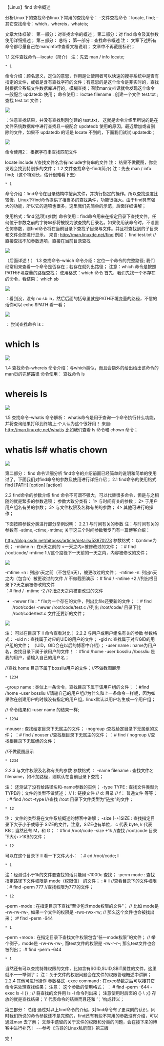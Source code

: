 【Linux】find 命令概述

分析Linux下的查找命令linux下常用的查找命令：
–文件查找命令：locate, find; 
–其它查找命令：which，whereis，whateis;

文章大体框架：
第一部分：对查找命令的概述；
第二部分：对 find 命令及其参数使用详细描述；
第三部分： 总结；
第一部分：查找命令概述
注： 文章下述所有命令都尽量自己在man/info中查看文档说明； 文章中不再截图标识；

1.1 文件查找命令—locate（简介）
 注：先去 man / info  locate;

	* 1

命令介绍：顾名思义，定位的意思，作用是让使用者可以快速的搜寻系统中是否有指定的文件，或者是含有查找字符的文件；有意思的是这个命令是非实时的，查找时根据全系统文件数据库进行的，模糊查找；阅读man文档话就会发现这个命令一般配合 updatedb 使用；
命令使用： loctae filename
: 创建一个文件 test.txt ; 查找 test.txt 文件； 

![](https://github.com/BITLQ/Linux/blob/master/Linux%E6%80%BB%E7%BB%93/Linux_Find/photo/1.png)

：注意查找结果，并没有查找到刚创建的 test.txt， 这就是命令介绍里所说的是在文件系统数据库中进行查找且一般配合 updatedb 使用的原因，最近增加或者删除的文件，如果不 updatedb 的话是 locate 不到的，下面我们试试 updatedb；

![](https://github.com/BITLQ/Linux/blob/master/Linux%E6%80%BB%E7%BB%93/Linux_Find/photo/2.png)

命令使用2： 根据字符串查找匹配文件

locate include //查找文件名含有include字符串的文件
注： 结果不做截图，你会发现会找到特别多的文件；
1.2 文件查找命令–find(简介)
 注：先去 man / info  find;（这个特别长，估计很难看下去）

	* 1

命令介绍：find命令在目录结构中搜索文件，并执行指定的操作。所以查找速度比较慢，Linux下find命令提供了相当多的查找条件，功能很强大。由于find具有强大的功能，所以它的选项也很多，这里我们先简单的示范，后面详细讲解；

使用格式：find(选项)(参数)
命令使用：find命令用来在指定目录下查找文件。任何位于参数之前的字符串都将被视为欲查找的目录名。如果使用该命令时，不设置任何参数，则find命令将在当前目录下查找子目录与文件。并且将查找到的子目录和文件全部进行显示。
来自: http://man.linuxde.net/find
例如：
find test.txt // 直接查找不加参数选项，直接在当前目录查找

![](https://github.com/BITLQ/Linux/blob/master/Linux%E6%80%BB%E7%BB%93/Linux_Find/photo/3.png)

（后面详述！）
1.3 查找命令–which
命令介绍：定位一个命令的完整路径; 我们经常用来查看一个命令是否存在；若存在就列出路径；
注意：which 命令是按照PATH环境变量的路径查找；
使用格式：which 命令
首先，我们先找一个不存在的命令，看结果：
which sb

![](https://github.com/BITLQ/Linux/blob/master/Linux%E6%80%BB%E7%BB%93/Linux_Find/photo/4.png)

：看到没，没有 no sb in，然后后面的括号里就是PATH环境变量的路径，不信的话你可以 echo $PATH 看一看；

![](https://github.com/BITLQ/Linux/blob/master/Linux%E6%80%BB%E7%BB%93/Linux_Find/photo/5.png)

： 尝试查找命令 ls：
# which ls

![](https://github.com/BITLQ/Linux/blob/master/Linux%E6%80%BB%E7%BB%93/Linux_Find/photo/6.png)


1.4 查找命令–whereis
命令介绍：与which类似，而且会额外的给出给出该命令的man页的完整路径
命令使用： 查找命令 ls
# whereis   ls

![](https://github.com/BITLQ/Linux/blob/master/Linux%E6%80%BB%E7%BB%93/Linux_Find/photo/7.png)


1.5 查找命令–whatis
命令解析： whatis命令是用于查询一个命令执行什么功能，并将查询结果打印到终端上;个人认为这个很好用！
来自: http://man.linuxde.net/whatis
比如我们查看 ls 命令和 chown 命令；
# whatis  ls# whatis  chown

![](https://github.com/BITLQ/Linux/blob/master/Linux%E6%80%BB%E7%BB%93/Linux_Find/photo/8.png)


第二部分： find 命令详细分析
find命令的介绍前面已经简单的说明和简单的使用过了，下面我们对find命令的参数及使用进行详细介绍；
2.1 find命令的使用格式
find   [PATH]    [option]   [action] 

2.2 find命令的参数介绍
find 命令不可谓不强大，可以代替很多命令，但是与之相随的就是繁多的参数选项；
参数大致分类有：
1> 与时间有关的参数； 
2> 于用户用户组名有关的参数； 
3> 与文件权限及名称有关的参数； 
4> 其他可进行的操作；

下面按照参数分类进行部分举例说明：
2.2.1 与时间有关的参数
注：与时间有关的参数有 -atime,-ctime,-mtime;
关于这三个时间参数我专门有一篇博客介绍： 

http://blog.csdn.net/bitboss/article/details/53870273
参数格式： 以mtime为例；
-mtime n : 在n天之前的 <一天之内>被修改过的文件；
：# find   /root/code/  -mtime  1  //这个路径下一天前的一天之内，内容被修改的文件；

![](https://github.com/BITLQ/Linux/blob/master/Linux%E6%80%BB%E7%BB%93/Linux_Find/photo/9.png)


-mtime +n : 列出n天之前（不包括n天），被更改过的文件； 
-mtime -n: 列出n天之内（包含n）被更改过的文件
// 不做截图演示
：# find   /   -mtime  +2     //列出根目录下2天之前被修改的文件  
：# find   /   -mtime  -2      //列出2天之内被更改过的文件


* -newer file : * file为一个存在的文件，列出比file还要新的文件；
：# find    /root/code/    -newer  /root/code/test.c
//列出 /root/code/ 目录下比  /root/code/test.c  文件还要新的文件；

![](https://github.com/BITLQ/Linux/blob/master/Linux%E6%80%BB%E7%BB%93/Linux_Find/photo/10.png)


注： 可以在目录下 ll 命令查看对比；
2.2.2 与用户或用户组名有关的参数
参数格式：
-uid n : 查找属于对应的UID的用户的文件；
-gid n: 查找属于对应GID的用户组的文件；
（UID，GID会在以后的博客中介绍）；
-user name : name为用户名，查找目录下属于该用户的文件！
：#find  /home  -user  bossliu //bossliu  是我的用户，请输入自己的用户名；

//查找 home 目录下属于bossliu用户的文件；//不做截图展示

	* 1234

-group name : 类似上一条命令，查找目录下属于该用户组的文件；
：#find   /home   -user    bossliu  //请输自己的用户组//为什么和上一条命令一样呢，因为如果你在创建用户的时候没有指定的用户组，linux默认以用户名生成一个用户组；

// 命令结果和 -user  name  的结果一样;

	* 1234

-nouser : 查找给定目录下无属主的文件； 
-nogroup :查找给定目录下无属组的文件；
：# find   /   nouser  //查找根目录下无属主的文件；
：# find   /    nogroup  //查找根目录下无属组的文件；

//不做截图展示

	* 1234

2.2.3 与文件权限及名称有关的参数
参数格式 ：
-name filename : 查找文件名filename，如不加路径，则默认在当前目录下查找；

注： 还测试了没有给路径名和-name参数的实例；
-type TYPE : 查找文件类型为TYPE的；文件的类型不做赘述； 
// l : 链接文件 
// d: 目录 
// f： 普通文件 等等；
：# find  /root  -type  l//查找 /root 目录下文件类型为“链接”的文件；

	* 12


注： 文件的类型将在文件系统概述的博客中讲解；
-size [-+]SIZE : 查找指定目录下大于小于或等于 SIZE的文件，注意，SIZE也有单位， c 代表 byte, k 代表 KB；当然还有 M，和 G；
：#find   /root/code   -size  +1k 
//查找 /root/code 目录下大小  >1KB的文件；

	* 12


可以在这个目录下 ll 看一下文件大小：
：# cd  /root/code; ll   

	* 1


注：经测试小于1k的文件要查找的话只能用 <1000c 查找；
-perm mode : 查找指定路径下文件权限是 mode（权限值） 的文件；
 : # ll      //查看目录下的文件权限
：# find  -perm  777     //查找权限为777的文件；

	* 12


-perm -mode : 在指定目录下查找“至少包含mode权限的文件”；
// 比如 mode是 -rw-rw-rw-, 如果一个文件的权限是 -rwx-rwx-rw; 
// 那么这个文件也会被找出来；
:# find  -perm -644

	* 1


-perm +mode : 在指定目录下查找文件权限包含“任一mode权限”的文件； 
// 举个例子，mode是 -rw-rw-rw-, 而test文件的权限是 -rw-r–r–; 那么test文件也会被列出；
:# find  -perm -644

	* 1


当然还有可以查找特殊权限的文件，比如含有SGID,SUID,SBIT属性的文件，这里就不一一举例了；
注：关于文件的权限问题会在文件的权限管理概述中讲解；
2.2.4 其他可进行操作
参数格式
-exec command : 在exec参数之后可以接其它命令来处理查找结果；
注意： 这个参数的使用格式；
： #  find  -perm -644 -exec  ls  -l  {} \;
// 将查找的文件用 ls  -l  命令列出来； 注意使用时后面的 {}  \ ;{} 存放的就是查找结果；‘\’ 代表命令的结束而且还和 ‘；’构成转义；

第三部分： 总结
通过对以上find命令的介绍，对find命令有了更深刻的认识，同时我们所说的命令参数还不是完整的，find还有有些不常用的参数没有介绍，可以通过man 去了解；
文章中遗留的关于文件的权限和分类的问题，会在接下来的博客中进行补充！
                 ---参考《鸟哥的Linux私房菜》第三版

完！
